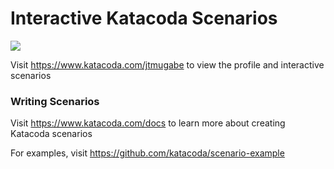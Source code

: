 # Interactive Katacoda Scenarios

[![](http://shields.katacoda.com/katacoda/jtmugabe/count.svg)](https://www.katacoda.com/jtmugabe "Get your profile on Katacoda.com")

Visit https://www.katacoda.com/jtmugabe to view the profile and interactive scenarios

### Writing Scenarios
Visit https://www.katacoda.com/docs to learn more about creating Katacoda scenarios

For examples, visit https://github.com/katacoda/scenario-example
